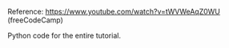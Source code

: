 Reference: https://www.youtube.com/watch?v=tWVWeAqZ0WU (freeCodeCamp)

Python code for the entire tutorial.
